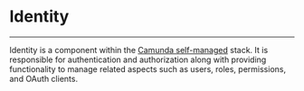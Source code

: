# Identity

---

Identity is a component within the [Camunda self-managed](https://docs.camunda.io/docs/self-managed/about-self-managed/)
stack. It is responsible for authentication and authorization along with providing functionality to manage related aspects
such as users, roles, permissions, and OAuth clients.


